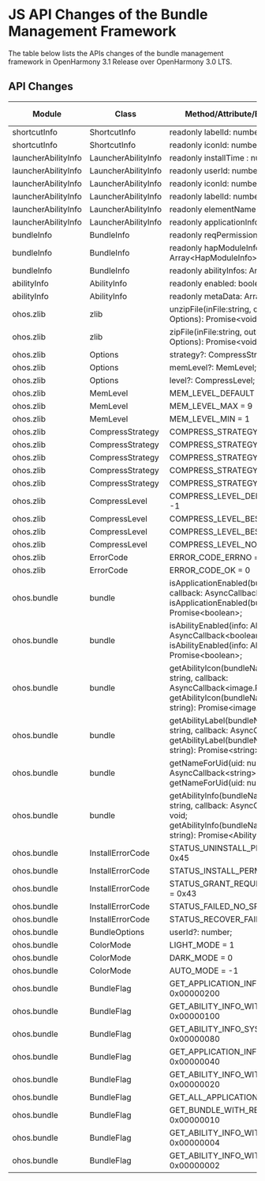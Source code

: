 # JS API Changes of the Bundle Management Framework

The table below lists the APIs changes of the bundle management framework in OpenHarmony 3.1 Release over OpenHarmony 3.0 LTS.

## API Changes

| Module| Class| Method/Attribute/Enumeration/Constant| Change Type|
|---|---|---|---|
| shortcutInfo | ShortcutInfo | readonly labelId: number; | Added|
| shortcutInfo | ShortcutInfo | readonly iconId: number; | Added|
| launcherAbilityInfo | LauncherAbilityInfo | readonly installTime : number; | Added|
| launcherAbilityInfo | LauncherAbilityInfo | readonly userId: number; | Added|
| launcherAbilityInfo | LauncherAbilityInfo | readonly iconId: number; | Added|
| launcherAbilityInfo | LauncherAbilityInfo | readonly labelId: number; | Added|
| launcherAbilityInfo | LauncherAbilityInfo | readonly elementName : ElementName; | Added|
| launcherAbilityInfo | LauncherAbilityInfo | readonly applicationInfo: ApplicationInfo; | Added|
| bundleInfo | BundleInfo | readonly reqPermissionStates: Array\<number>; | Added|
| bundleInfo | BundleInfo | readonly hapModuleInfos: Array\<HapModuleInfo>; | Added|
| bundleInfo | BundleInfo | readonly abilityInfos: Array\<AbilityInfo>; | Added|
| abilityInfo | AbilityInfo | readonly enabled: boolean; | Added|
| abilityInfo | AbilityInfo | readonly metaData: Array\<CustomizeData>; | Added|
| ohos.zlib | zlib | unzipFile(inFile:string, outFile:string, options: Options): Promise\<void>; | Added|
| ohos.zlib | zlib | zipFile(inFile:string, outFile:string, options: Options): Promise\<void>; | Added|
| ohos.zlib | Options | strategy?: CompressStrategy; | Added|
| ohos.zlib | Options | memLevel?: MemLevel; | Added|
| ohos.zlib | Options | level?: CompressLevel; | Added|
| ohos.zlib | MemLevel | MEM_LEVEL_DEFAULT = 8 | Added|
| ohos.zlib | MemLevel | MEM_LEVEL_MAX = 9 | Added|
| ohos.zlib | MemLevel | MEM_LEVEL_MIN = 1 | Added|
| ohos.zlib | CompressStrategy | COMPRESS_STRATEGY_FIXED = 4 | Added|
| ohos.zlib | CompressStrategy | COMPRESS_STRATEGY_RLE = 3 | Added|
| ohos.zlib | CompressStrategy | COMPRESS_STRATEGY_HUFFMAN_ONLY = 2 | Added|
| ohos.zlib | CompressStrategy | COMPRESS_STRATEGY_FILTERED = 1 | Added|
| ohos.zlib | CompressStrategy | COMPRESS_STRATEGY_DEFAULT_STRATEGY = 0 | Added|
| ohos.zlib | CompressLevel | COMPRESS_LEVEL_DEFAULT_COMPRESSION = -1 | Added|
| ohos.zlib | CompressLevel | COMPRESS_LEVEL_BEST_COMPRESSION = 9 | Added|
| ohos.zlib | CompressLevel | COMPRESS_LEVEL_BEST_SPEED = 1 | Added|
| ohos.zlib | CompressLevel | COMPRESS_LEVEL_NO_COMPRESSION = 0 | Added|
| ohos.zlib | ErrorCode | ERROR_CODE_ERRNO = -1 | Added|
| ohos.zlib | ErrorCode | ERROR_CODE_OK = 0 | Added|
| ohos.bundle | bundle | isApplicationEnabled(bundleName: string, callback: AsyncCallback\<boolean>): void;<br>isApplicationEnabled(bundleName: string): Promise\<boolean>; | Added|
| ohos.bundle | bundle | isAbilityEnabled(info: AbilityInfo, callback: AsyncCallback\<boolean>): void;<br>isAbilityEnabled(info: AbilityInfo): Promise\<boolean>; | Added|
| ohos.bundle | bundle | getAbilityIcon(bundleName: string, abilityName: string, callback: AsyncCallback\<image.PixelMap>): void;<br>getAbilityIcon(bundleName: string, abilityName: string): Promise\<image.PixelMap>; | Added|
| ohos.bundle | bundle | getAbilityLabel(bundleName: string, abilityName: string, callback: AsyncCallback\<string>): void;<br>getAbilityLabel(bundleName: string, abilityName: string): Promise\<string>; | Added|
| ohos.bundle | bundle | getNameForUid(uid: number, callback: AsyncCallback\<string>) : void<br>getNameForUid(uid: number) : Promise\<string>; | Added|
| ohos.bundle | bundle | getAbilityInfo(bundleName: string, abilityName: string, callback: AsyncCallback\<AbilityInfo>): void;<br>getAbilityInfo(bundleName: string, abilityName: string): Promise\<AbilityInfo>; | Added|
| ohos.bundle | InstallErrorCode | STATUS_UNINSTALL_PERMISSION_DENIED = 0x45 | Added|
| ohos.bundle | InstallErrorCode | STATUS_INSTALL_PERMISSION_DENIED = 0x44 | Added|
| ohos.bundle | InstallErrorCode | STATUS_GRANT_REQUEST_PERMISSIONS_FAILED = 0x43 | Added|
| ohos.bundle | InstallErrorCode | STATUS_FAILED_NO_SPACE_LEFT = 0x42 | Added|
| ohos.bundle | InstallErrorCode | STATUS_RECOVER_FAILURE_INVALID = 0x0D | Added|
| ohos.bundle | BundleOptions | userId?: number; | Added|
| ohos.bundle | ColorMode | LIGHT_MODE = 1 | Added|
| ohos.bundle | ColorMode | DARK_MODE = 0 | Added|
| ohos.bundle | ColorMode | AUTO_MODE = -1 | Added|
| ohos.bundle | BundleFlag | GET_APPLICATION_INFO_WITH_DISABLE = 0x00000200 | Added|
| ohos.bundle | BundleFlag | GET_ABILITY_INFO_WITH_DISABLE = 0x00000100 | Added|
| ohos.bundle | BundleFlag | GET_ABILITY_INFO_SYSTEMAPP_ONLY = 0x00000080 | Added|
| ohos.bundle | BundleFlag | GET_APPLICATION_INFO_WITH_METADATA = 0x00000040 | Added|
| ohos.bundle | BundleFlag | GET_ABILITY_INFO_WITH_METADATA = 0x00000020 | Added|
| ohos.bundle | BundleFlag | GET_ALL_APPLICATION_INFO = 0xFFFF0000 | Added|
| ohos.bundle | BundleFlag | GET_BUNDLE_WITH_REQUESTED_PERMISSION = 0x00000010 | Added|
| ohos.bundle | BundleFlag | GET_ABILITY_INFO_WITH_APPLICATION = 0x00000004 | Added|
| ohos.bundle | BundleFlag | GET_ABILITY_INFO_WITH_PERMISSION = 0x00000002 | Added|
